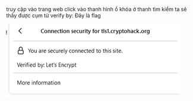 truy cập vào trang web
click vào thanh hình ổ khóa ở thanh tìm kiểm ta sẽ thấy được cụm từ verify by: 
Đây là flag

![alt text](image.png)
